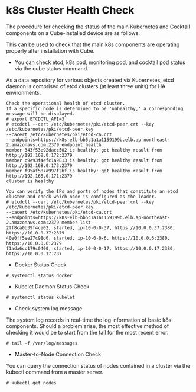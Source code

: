 # k8s Cluster Health Check

The procedure for checking the status of the main Kubernetes and Cocktail components on a Cube-installed device are as follows.

This can be used to check that the main k8s components are operating properly after installation with Cube.



* You can check etcd, k8s pod, monitoring pod, and cocktail pod status via the cube status command.

As a data repository for various objects created via Kubernetes, etcd daemon is comprised of etcd clusters (at least three units) for HA environments.

```
Check the operational health of etcd cluster.
If a specific node is determined to be 'unhealthy,' a corresponding message will be displayed.
# export ETCDCTL_API=3
# etcdctl --cert /etc/kubernetes/pki/etcd-peer.crt --key /etc/kubernetes/pki/etcd-peer.key 
--cacert /etc/kubernetes/pki/etcd-ca.crt 
--endpoints=https://k8s-elb-bb5c1a1a1159199b.elb.ap-northeast-2.amazonaws.com:2379 endpoint health
member 343f53e92dacc502 is healthy: got healthy result from http://192.168.0.172:2379
member c9e93f4efc1a9813 is healthy: got healthy result from http://192.168.0.173:2379
member f95af587a997f2bf is healthy: got healthy result from http://192.168.0.171:2379
cluster is healthy

You can verify the IPs and ports of nodes that constitute an etcd cluster and check which node is configured as the leader.
# etcdctl --cert /etc/kubernetes/pki/etcd-peer.crt --key /etc/kubernetes/pki/etcd-peer.key 
--cacert /etc/kubernetes/pki/etcd-ca.crt 
--endpoints=https://k8s-elb-bb5c1a1a1159199b.elb.ap-northeast-2.amazonaws.com:2379 member list
2ff8ca0b39f4ce02, started, ip-10-0-0-37, https://10.0.0.37:2380, https://10.0.0.37:2379
40e0ff5ee27c98d0, started, ip-10-0-0-6, https://10.0.0.6:2380, https://10.0.0.6:2379
f1ada6cc179c0400, started, ip-10-0-0-17, https://10.0.0.17:2380, https://10.0.0.17:237
```

* Docker Status Check

```
# systemctl status docker
```

* Kubelet Daemon Status Check

```
# systemctl status kubelet
```

* Check system log message

The system log records in real-time the log information of basic k8s components. Should a problem arise, the most effective method of checking it would be to start from the tail for the most recent error.

```
# tail -f /var/log/messages
```

* Master-to-Node Connection Check

You can query the connection status of nodes contained in a cluster via the kubectl command from a master server.

```
# kubectl get nodes
```



